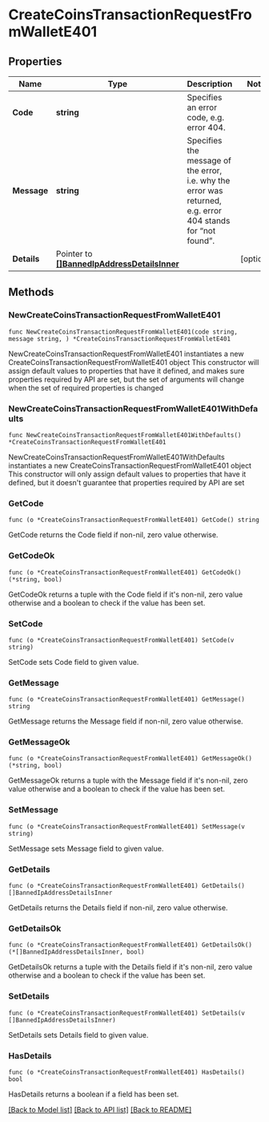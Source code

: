 # CreateCoinsTransactionRequestFromWalletE401

## Properties

Name | Type | Description | Notes
------------ | ------------- | ------------- | -------------
**Code** | **string** | Specifies an error code, e.g. error 404. | 
**Message** | **string** | Specifies the message of the error, i.e. why the error was returned, e.g. error 404 stands for “not found”. | 
**Details** | Pointer to [**[]BannedIpAddressDetailsInner**](BannedIpAddressDetailsInner.md) |  | [optional] 

## Methods

### NewCreateCoinsTransactionRequestFromWalletE401

`func NewCreateCoinsTransactionRequestFromWalletE401(code string, message string, ) *CreateCoinsTransactionRequestFromWalletE401`

NewCreateCoinsTransactionRequestFromWalletE401 instantiates a new CreateCoinsTransactionRequestFromWalletE401 object
This constructor will assign default values to properties that have it defined,
and makes sure properties required by API are set, but the set of arguments
will change when the set of required properties is changed

### NewCreateCoinsTransactionRequestFromWalletE401WithDefaults

`func NewCreateCoinsTransactionRequestFromWalletE401WithDefaults() *CreateCoinsTransactionRequestFromWalletE401`

NewCreateCoinsTransactionRequestFromWalletE401WithDefaults instantiates a new CreateCoinsTransactionRequestFromWalletE401 object
This constructor will only assign default values to properties that have it defined,
but it doesn't guarantee that properties required by API are set

### GetCode

`func (o *CreateCoinsTransactionRequestFromWalletE401) GetCode() string`

GetCode returns the Code field if non-nil, zero value otherwise.

### GetCodeOk

`func (o *CreateCoinsTransactionRequestFromWalletE401) GetCodeOk() (*string, bool)`

GetCodeOk returns a tuple with the Code field if it's non-nil, zero value otherwise
and a boolean to check if the value has been set.

### SetCode

`func (o *CreateCoinsTransactionRequestFromWalletE401) SetCode(v string)`

SetCode sets Code field to given value.


### GetMessage

`func (o *CreateCoinsTransactionRequestFromWalletE401) GetMessage() string`

GetMessage returns the Message field if non-nil, zero value otherwise.

### GetMessageOk

`func (o *CreateCoinsTransactionRequestFromWalletE401) GetMessageOk() (*string, bool)`

GetMessageOk returns a tuple with the Message field if it's non-nil, zero value otherwise
and a boolean to check if the value has been set.

### SetMessage

`func (o *CreateCoinsTransactionRequestFromWalletE401) SetMessage(v string)`

SetMessage sets Message field to given value.


### GetDetails

`func (o *CreateCoinsTransactionRequestFromWalletE401) GetDetails() []BannedIpAddressDetailsInner`

GetDetails returns the Details field if non-nil, zero value otherwise.

### GetDetailsOk

`func (o *CreateCoinsTransactionRequestFromWalletE401) GetDetailsOk() (*[]BannedIpAddressDetailsInner, bool)`

GetDetailsOk returns a tuple with the Details field if it's non-nil, zero value otherwise
and a boolean to check if the value has been set.

### SetDetails

`func (o *CreateCoinsTransactionRequestFromWalletE401) SetDetails(v []BannedIpAddressDetailsInner)`

SetDetails sets Details field to given value.

### HasDetails

`func (o *CreateCoinsTransactionRequestFromWalletE401) HasDetails() bool`

HasDetails returns a boolean if a field has been set.


[[Back to Model list]](../README.md#documentation-for-models) [[Back to API list]](../README.md#documentation-for-api-endpoints) [[Back to README]](../README.md)


